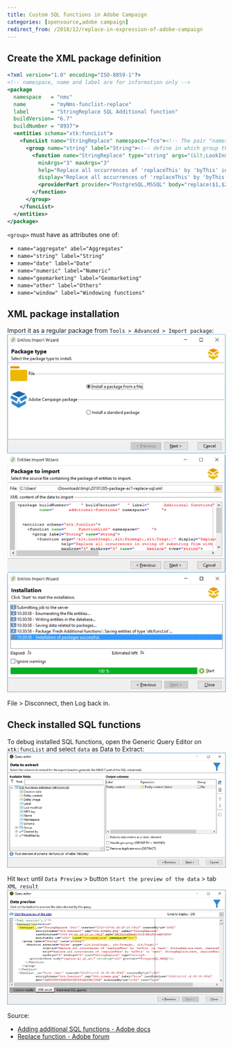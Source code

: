 ```yaml
---
title: Custom SQL functions in Adobe Campaign
categories: [opensource,adobe campaign]
redirect_from: /2018/12/replace-in-expression-of-adobe-campaign
---
```


<!--more-->
## Create the XML package definition
```xml
<?xml version="1.0" encoding="ISO-8859-1"?>
<!-- namespace, name and label are for information only -->
<package
  namespace   = "nms"
  name        = "myNms-funclist-replace"
  label       = "StringReplace SQL Additional function"
  buildVersion= "6.7"
  buildNumber = "8937">
  <entities schema="xtk:funcList">
    <funcList name="StringReplace" namespace="fco"><!-- The pair "namespace:name" is the real id of the function. To update, use the same pair. -->
      <group name="string" label="String"><!-- define in which group the function belongs to -->
        <function name="StringReplace" type="string" args="(&lt;LookIn&gt;, &lt;From&gt;, &lt;To&gt;)"
          minArgs="3" maxArgs="3"
          help="Replace all occurrences of 'replaceThis' by 'byThis' in 'text'. StringReplace(text, replaceThis, byThis)"
          display="Replace all occurrences of 'replaceThis' by 'byThis' in 'text'. StringReplace(text, replaceThis, byThis)">
          <providerPart provider="PostgreSQL,MSSQL" body="replace($1,$2,$3)"/>
        </function>
      </group>
    </funcList>
  </entities>
</package>
```

`<group>` must have as attributes one of:
- `name="aggregate" abel="Aggregates"`
- `name="string" label="String"`
- `name="date" label="Date"`
- `name="numeric" label="Numeric"`
- `name="geomarketing" label="Geomarketing"`
- `name="other" label="Others"`
- `name="window" label="Windowing functions"`

## XML package installation

Import it as a regular package from `Tools > Advanced > Import package`:
![todo](/assets/images/2018/12/adobe-campaign-package-install-1.jpg)
![todo](/assets/images/2018/12/adobe-campaign-package-install-2.jpg)
![todo](/assets/images/2018/12/adobe-campaign-package-install-3.jpg)

File > Disconnect, then Log back in.

## Check installed SQL functions
To debug installed SQL functions, open the Generic Query Editor on `xtk:funcList` and select `data` as Data to Extract:
![](/assets/images/2020/adobe-campaign-debug-xtk-funclist.jpg)

Hit `Next` until `Data Preview` > button `Start the preview of the data` > tab `XML result`
![](/assets/images/2020/adobe-campaign-debug-xtk-funclist-data-preview.jpg)

Source:
- [Adding additional SQL functions - Adobe docs](https://docs.adobe.com/content/help/en/campaign-classic/using/configuring-campaign-classic/api/adding-additional-sql-functions.html)
- [Replace function - Adobe forum](https://experienceleaguecommunities.adobe.com/t5/adobe-campaign-standard/replace-function/qaq-p/254911)
